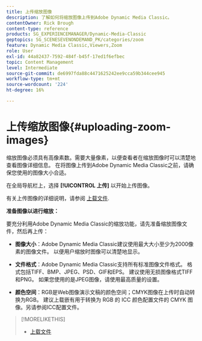 ```yaml
---
title: 上传缩放图像
description: 了解如何将缩放图像上传到Adobe Dynamic Media Classic。
contentOwner: Rick Brough
content-type: reference
products: SG_EXPERIENCEMANAGER/Dynamic-Media-Classic
geptopics: SG_SCENESEVENONDEMAND_PK/categories/zoom
feature: Dynamic Media Classic,Viewers,Zoom
role: User
exl-id: 44a82437-7592-484f-b45f-17ed1f6efbec
topic: Content Management
level: Intermediate
source-git-commit: de6997fda88c4471625242ee9cca59b344cee945
workflow-type: tm+mt
source-wordcount: '224'
ht-degree: 16%

---
```


# 上传缩放图像{#uploading-zoom-images}

缩放图像必须具有高像素数。需要大量像素，以便查看者在缩放图像时可以清楚地查看图像详细信息。 在将图像上传到Adobe Dynamic Media Classic之前，请确保您使用的图像大小合适。

在全局导航栏上，选择 **[!UICONTROL 上传]** 以开始上传图像。

有关上传图像的详细说明，请参阅 [上载文件](uploading-files.md#uploading_files).

**准备图像以进行缩放：**

要充分利用Adobe Dynamic Media Classic的缩放功能，请先准备缩放图像文件，然后再上传：

* **图像大小**：Adobe Dynamic Media Classic建议使用最大大小至少为2000像素的图像文件。 以便用户缩放时图像可以清楚地显示。

* **文件格式**：Adobe Dynamic Media Classic支持所有标准图像文件格式。 格式包括TIFF、BMP、JPEG、PSD、GIF和EPS。 建议使用无损图像格式TIFF和PNG。 如果您使用的是JPEG图像，请使用最高质量的设置。

* **颜色空间**：RGB是Web图像演示文稿的颜色空间；CMYK图像在上传时自动转换为RGB。 建议上载嵌有用于转换为 RGB 的 ICC 颜色配置文件的 CMYK 图像。另请参阅ICC配置文件。

>[!MORELIKETHIS]
>
>* [上载文件](uploading-files.md#uploading_files)
